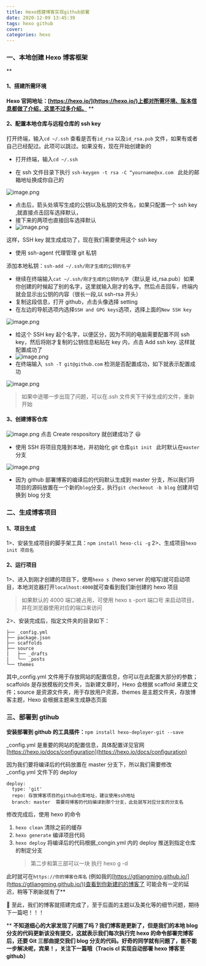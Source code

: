 ```yaml
---
title: Hexo搭建博客实现github部署
date: 2020-12-09 13:45:39
tags: hexo github
cover:
categories: hexo
---
```




### 一、本地创建 Hexo 博客框架

\*\*

#### 1、搭建所需环境

**Hexo 官网地址：[https://hexo.io/](https://hexo.io/)上都对所需环境、版本信息都做了介绍，这里不过多介绍。**
\*\*

#### 2、配置本地仓库与远程仓库的 ssh key

打开终端，输入`cd ~/.ssh` 查看是否有`id_rsa` 以及`id_rsa.pub` 文件，如果有或者自己已经配过。此项可以跳过。如果没有，现在开始创建新的

- 打开终端，输入`cd ~/.ssh`

- 在 ssh 文件目录下执行 `ssh-keygen -t rsa -C “yourname@xx.com`   此处的邮箱地址换成你自己的

![image.png](https://cdn.nlark.com/yuque/0/2020/png/2401896/1598520503078-fefabe3c-1a79-4642-8181-ed53257b0d7d.png#align=left&display=inline&height=68&margin=%5Bobject%20Object%5D&name=image.png&originHeight=68&originWidth=607&size=83506&status=done&style=none&width=607)

- 点击后，箭头处填写生成的公钥以及私钥的文件名，如果只配置一个 ssh key ,就直接点击回车选择默认，
- 接下来的两项也直接回车选择默认
- ![image.png](https://cdn.nlark.com/yuque/0/2020/png/2401896/1598520679281-49a1b535-8359-4882-b504-c6cdc70d46ea.png#align=left&display=inline&height=422&margin=%5Bobject%20Object%5D&name=image.png&originHeight=422&originWidth=509&size=500198&status=done&style=none&width=509)

这样，SSH key 就生成成功了，现在我们需要使用这个 ssh key

- 使用 ssh-agent 代理管理 git 私钥

添加本地私钥：`ssh-add ~/.ssh/刚才生成的公钥的名字`

- 继续在终端输入`cat ~/.ssh/刚才生成的公钥的名字`（默认是 id_rsa.pub）如果你创建的时候起了别的名字，这里就输入刚才的名字。然后点击回车，终端内就会显示出公钥的内容（很长一段,以 ssh-rsa 开头）
- 复制这段信息，打开 github，点击头像选择 setting
- 在左边的导航选项内选择`SSH and GPG keys`选项，选择上面的`New SSH key`

![image.png](https://cdn.nlark.com/yuque/0/2020/png/2401896/1598521006842-eb0f9a45-2e6f-4d87-a944-fbb893abb3d0.png#align=left&display=inline&height=115&margin=%5Bobject%20Object%5D&name=image.png&originHeight=115&originWidth=795&size=14106&status=done&style=none&width=795)

- 给这个 SSH key 起个名字，以便区分，因为不同的电脑需要配置不同 ssh key，然后将刚才复制的公钥信息粘贴在 key 内，点击 Add ssh key. 这样就配置成功了
- ![image.png](https://cdn.nlark.com/yuque/0/2020/png/2401896/1598521113622-875772c9-e7dc-46c8-b84b-e4966e976042.png#align=left&display=inline&height=469&margin=%5Bobject%20Object%5D&name=image.png&originHeight=469&originWidth=824&size=29895&status=done&style=none&width=824)
- 在终端输入` ssh -T git@github.com` 检测是否配置成功，如下就表示配置成功

![image.png](https://cdn.nlark.com/yuque/0/2020/png/2401896/1598521331141-0c765591-ce89-472c-8d76-d8019952440c.png#align=left&display=inline&height=37&margin=%5Bobject%20Object%5D&name=image.png&originHeight=37&originWidth=655&size=47981&status=done&style=none&width=655)

> 如果中途哪一步出现了问题，可以在.ssh 文件夹下干掉生成的文件，重新开始

#### 3、创建博客仓库

![image.png](https://cdn.nlark.com/yuque/0/2020/png/2401896/1598516924636-5ca5fb75-87f1-4f5b-a160-2f36280d11aa.png#align=left&display=inline&height=568&margin=%5Bobject%20Object%5D&name=image.png&originHeight=756&originWidth=710&size=101157&status=done&style=none&width=533)
点击 Create respository 就创建成功了 😃

- 使用 SSH 将项目克隆到本地，并初始化 git 仓库`git init ` 此时默认在`master` 分支

![image.png](https://cdn.nlark.com/yuque/0/2020/png/2401896/1598521616753-518b911a-39c0-4c98-8b2f-e239295f9e04.png#align=left&display=inline&height=320&margin=%5Bobject%20Object%5D&name=image.png&originHeight=320&originWidth=542&size=41348&status=done&style=none&width=542)

- 因为 github 部署博客的编译后的代码默认生成到 master 分支，所以我们将项目的源码放置在一个新的`blog`分支，执行`git checkeout -b blog` 创建并切换到 blog 分支

### 二、生成博客项目

#### 1、项目生成

1>、安装生成项目的脚手架工具：`npm install hexo-cli -g`
2>、生成项目`hexo init 项目名`

#### 2、运行项目

1>、进入到刚才创建的项目下，使用`hexo s `(hexo server 的缩写)就可启动项目，本地浏览器打开`localhost:4000`就可查看到我们新创建的 hexo 项目

> 如果默认的 4000 端口被占用，可使用 hexo s -port 端口号 来启动项目，并在浏览器使用对应的端口来访问

2>、安装完成后，指定文件夹的目录如下：

```
├── _config.yml
├── package.json
├── scaffolds
├── source
|   ├── _drafts
|   └── _posts
└── themes
```

其中\_config.yml 文件用于存放网站的配置信息，你可以在此配置大部分的参数；scaffolds 是存放模板的文件夹，当新建文章时，Hexo 会根据 scaffold 来建立文件；source 是资源文件夹，用于存放用户资源，themes 是主题文件夹，存放博客主题，Hexo 会根据主题来生成静态页面

### 三、部署到 gtihub

**安装部署到 github 的工具插件：**`npm install hexo-deployer-git --save`

\_config.yml 是重要的网站的配置信息，具体配置详见官网[https://hexo.io/docs/configuration](https://hexo.io/docs/configuration)

因为我们要将编译后的代码放置在 master 分支下，所以我们需要修改\_config.yml 文件下的 deploy

```
deploy:
  type: 'git'
  repo: 存放博客项目的github仓库地址，建议使用ssh地址
  branch: master  需要将博客的代码编译到那个分支，此处就写对应分支的分支名

```

修改完成后，使用 hexo 的命令

1. `hexo clean` 清除之前的缓存
1. `hexo generate` 编译项目代码
1. `hexo deploy` 将编译后的代码根据\_congin.yml 内的 deploy 推送到指定仓库的制定分支
   > 第二步和第三部可以一块 执行 hexo g -d

此时就可在`https://你的博客仓库名` (例如我的[https://gtliangming.github.io/](https://gtliangming.github.io/))查看到你新建的的博客了
可能会有一定的延迟，稍等下刷新就有了\*\*

💐 至此，我们的博客就搭建完成了，至于后面的主题以及美化等的细节问题，期待下一篇吧！！！

\*\*
**不知道细心的大家发现了问题了吗？我们博客是更新了，但是我们的本地 blog 分支的代码更新该没有提交，这就表示我们每次执行完 hexo 的命令部署完博客后，还要 Git 三部曲提交我们 blog 分支的代码。好奇的同学就有问题了，能不能一步解决呢，宾果！，关注下一篇哦（Tracis cI 实现自动部署 hexo 博客至 github）**
